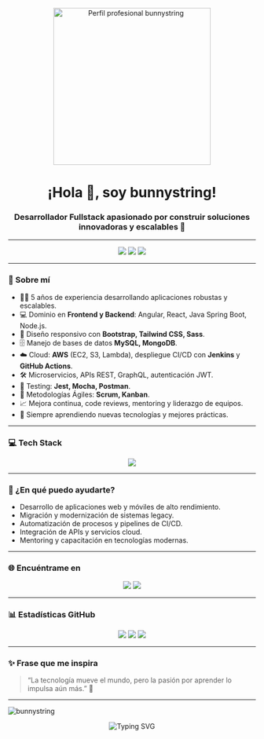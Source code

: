 <!-- Banner personalizado -->
<p align="center">
  <img src="https://portfolio-ac.com/assets/images/profile12.png" width="320" alt="Perfil profesional bunnystring" />
</p>

<h1 align="center">¡Hola 👋, soy bunnystring!</h1>
<h3 align="center">
  Desarrollador Fullstack apasionado por construir soluciones innovadoras y escalables 🚀
</h3>

---

<p align="center">
  <img src="https://img.shields.io/badge/Fullstack-Developer-blueviolet?style=for-the-badge&logo=github" />
  <img src="https://img.shields.io/badge/5%2B%20A%C3%B1os%20de%20Experiencia-success?style=for-the-badge" />
  <img src="https://img.shields.io/badge/Agile%20(Scrum%20%7C%20Kanban)-informational?style=for-the-badge&logo=agile" />
</p>

---

### 🚀 Sobre mí

- 👨‍💻 5 años de experiencia desarrollando aplicaciones robustas y escalables.
- 💻 Dominio en **Frontend y Backend**: Angular, React, Java Spring Boot, Node.js.
- 🎨 Diseño responsivo con **Bootstrap, Tailwind CSS, Sass**.
- 🗄️ Manejo de bases de datos **MySQL, MongoDB**.
- ☁️ Cloud: **AWS** (EC2, S3, Lambda), despliegue CI/CD con **Jenkins** y **GitHub Actions**.
- 🛠️ Microservicios, APIs REST, GraphQL, autenticación JWT.
- 🧪 Testing: **Jest, Mocha, Postman**.
- 🔄 Metodologías Ágiles: **Scrum, Kanban**.
- 📈 Mejora continua, code reviews, mentoring y liderazgo de equipos.
- 🌱 Siempre aprendiendo nuevas tecnologías y mejores prácticas.

---

### 💻 Tech Stack

<p align="center">
  <img src="https://skillicons.dev/icons?i=angular,react,java,spring,nodejs,js,ts,html,css,sass,tailwind,bootstrap,mysql,mongodb,aws,jenkins,postman,git,github,docker" />
</p>

---

### 🎯 ¿En qué puedo ayudarte?

- Desarrollo de aplicaciones web y móviles de alto rendimiento.
- Migración y modernización de sistemas legacy.
- Automatización de procesos y pipelines de CI/CD.
- Integración de APIs y servicios cloud.
- Mentoring y capacitación en tecnologías modernas.

---

### 🌐 Encuéntrame en

<p align="center">
  <a href="https://www.linkedin.com/in/tu-usuario/" target="_blank"><img src="https://img.shields.io/badge/LinkedIn-blue?style=for-the-badge&logo=linkedin" /></a>
  <a href="mailto:tuemail@ejemplo.com"><img src="https://img.shields.io/badge/Email-red?style=for-the-badge&logo=gmail" /></a>
</p>

---

### 📊 Estadísticas GitHub

<p align="center">
  <img src="https://github-readme-streak-stats.herokuapp.com/?user=bunnystring&theme=radical" />
  <img src="https://github-readme-stats.vercel.app/api?username=bunnystring&show_icons=true&theme=radical" />
  <img src="https://github-readme-stats.vercel.app/api/top-langs/?username=bunnystring&layout=compact&theme=radical" />
</p>

---

### ✨ Frase que me inspira

> “La tecnología mueve el mundo, pero la pasión por aprender lo impulsa aún más.” 🚀

---

<img src="https://komarev.com/ghpvc/?username=bunnystring&label=Profile%20views&color=0e75b6&style=flat" alt="bunnystring" />

<p align="center">
  <img src="https://readme-typing-svg.demolab.com?font=Fira+Code&pause=1000&color=F7971E&center=true&vCenter=true&width=435&lines=Bienvenido+a+mi+perfil+de+GitHub!;Construyamos+el+futuro+juntos+%F0%9F%9A%80" alt="Typing SVG" />
</p>
